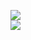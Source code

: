 [![](https://img.shields.io/badge/Made%20With-Github%20Spray-lightgrey.svg?style=for-the-badge&logo=github)](https://github.com/Annihil/github-spray#12088)  
[![](https://i.imgur.com/2DrTn0Z.gif)](https://github.com/Annihil/github-spray)